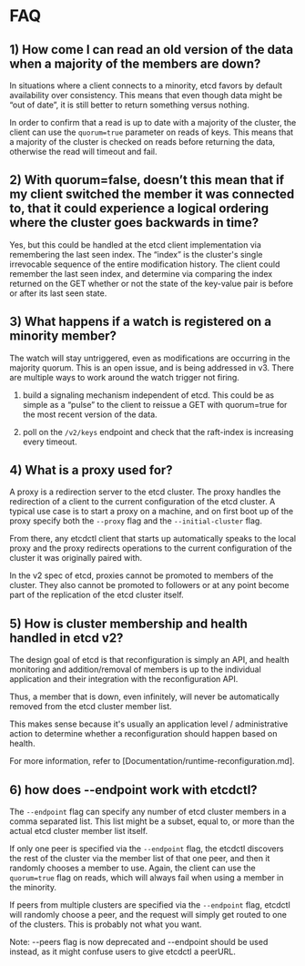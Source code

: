 # FAQ
## 1) How come I can read an old version of the data when a majority of the members are down?  

In situations where a client connects to a minority, etcd
favors by default availability over consistency. This means that even though
data might be “out of date”, it is still better to return something versus
nothing. 

In order to confirm that a read is up to date with a majority of the cluster,
the client can use the `quorum=true` parameter on reads of keys. This means
that a majority of the cluster is checked on reads before returning the data,
otherwise the read will timeout and fail.

## 2) With quorum=false, doesn’t this mean that if my client switched the member it was connected to, that it could experience a logical ordering where the cluster goes backwards in time? 

Yes, but this could be handled at the etcd client implementation via
remembering the last seen index. The “index” is the cluster's single
irrevocable sequence of the entire modification history. The client could
remember the last seen index, and determine via comparing the index returned on
the GET whether or not the state of the key-value pair is before or after its
last seen state. 

## 3) What happens if a watch is registered on a minority member? 

The watch will stay untriggered, even as modifications are occurring in the
majority quorum. This is an open issue, and is being addressed in v3. There are
multiple ways to work around the watch trigger not firing. 

1) build a signaling mechanism independent of etcd. This could be as simple as
a “pulse” to the client to reissue a GET with quorum=true for the most recent
version of the data. 
   
2) poll on the `/v2/keys` endpoint and check that the raft-index is increasing every
timeout. 

## 4) What is a proxy used for? 

A proxy is a redirection server to the etcd cluster. The proxy handles the
redirection of a client to the current configuration of the etcd cluster. A
typical use case is to start a proxy on a machine, and on first boot up of the
proxy specify both the `--proxy` flag and the `--initial-cluster` flag. 

From there, any etcdctl client that starts up automatically speaks to the local
proxy and the proxy redirects operations to the current configuration of the
cluster it was originally paired with. 

In the v2 spec of etcd, proxies cannot be promoted to members of the cluster.
They also cannot be promoted to followers or at any point become part of the
replication of the etcd cluster itself. 

## 5) How is cluster membership and health handled in etcd v2? 

The design goal of etcd is that reconfiguration is simply an API, and health
monitoring and addition/removal of members is up to the individual application
and their integration with the reconfiguration API. 

Thus, a member that is down, even infinitely, will never be automatically
removed from the etcd cluster member list. 

This makes sense because it's usually an application level / administrative
action to determine whether a reconfiguration should happen based on health. 

For more information, refer to [Documentation/runtime-reconfiguration.md].

## 6) how does --endpoint work with etcdctl? 

The `--endpoint` flag can specify any number of etcd cluster members in a comma
separated list. This list might be a subset, equal to, or more than the actual
etcd cluster member list itself. 

If only one peer is specified via the `--endpoint` flag, the etcdctl discovers the
rest of the cluster via the member list of that one peer, and then it randomly
chooses a member to use.  Again, the client can use the `quorum=true` flag on
reads, which will always fail when using a member in the minority. 

If peers from multiple clusters are specified via the `--endpoint` flag, etcdctl
will randomly choose a peer, and the request will simply get routed to one of
the clusters. This is probably not what you want. 

Note: --peers flag is now deprecated and --endpoint should be used instead, 
as it might confuse users to give etcdctl a peerURL.
